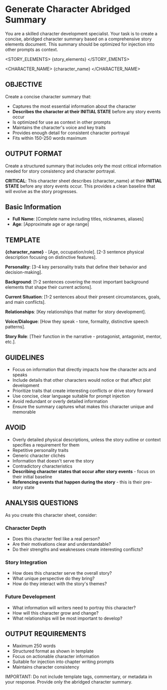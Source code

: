 # Generate Character Abridged Summary

You are a skilled character development specialist. Your task is to create a concise, abridged character summary based on a comprehensive story elements document. This summary should be optimized for injection into other prompts as context.

<STORY_ELEMENTS>
{story_elements}
</STORY_EMENTS>

<CHARACTER_NAME>
{character_name}
</CHARACTER_NAME>

## OBJECTIVE
Create a concise character summary that:
- Captures the most essential information about the character
- **Describes the character at their INITIAL STATE** before any story events occur
- Is optimized for use as context in other prompts
- Maintains the character's voice and key traits
- Provides enough detail for consistent character portrayal
- Fits within 150-250 words maximum

## OUTPUT FORMAT
Create a structured summary that includes only the most critical information needed for story consistency and character portrayal.

**CRITICAL**: This character sheet describes {character_name} at their **INITIAL STATE** before any story events occur. This provides a clean baseline that will evolve as the story progresses.

## Basic Information
- **Full Name**: [Complete name including titles, nicknames, aliases]
- **Age**: [Approximate age or age range]

## TEMPLATE
**{character_name}** - [Age, occupation/role]. [2-3 sentence physical description focusing on distinctive features]. 

**Personality**: [3-4 key personality traits that define their behavior and decision-making].

**Background**: [1-2 sentences covering the most important background elements that shape their current actions].

**Current Situation**: [1-2 sentences about their present circumstances, goals, and main conflicts].

**Relationships**: [Key relationships that matter for story development].

**Voice/Dialogue**: [How they speak - tone, formality, distinctive speech patterns].

**Story Role**: [Their function in the narrative - protagonist, antagonist, mentor, etc.].

## GUIDELINES
- Focus on information that directly impacts how the character acts and speaks
- Include details that other characters would notice or that affect plot development
- Prioritize traits that create interesting conflicts or drive story forward
- Use concise, clear language suitable for prompt injection
- Avoid redundant or overly detailed information
- Ensure the summary captures what makes this character unique and memorable

## AVOID
- Overly detailed physical descriptions, unless the story outline or context specifies a requirement for them
- Repetitive personality traits
- Generic character clichés
- Information that doesn't serve the story
- Contradictory characteristics
- **Describing character states that occur after story events** - focus on their initial baseline
- **Referencing events that happen during the story** - this is their pre-story state

## ANALYSIS QUESTIONS
As you create this character sheet, consider:

### Character Depth
- Does this character feel like a real person?
- Are their motivations clear and understandable?
- Do their strengths and weaknesses create interesting conflicts?

### Story Integration
- How does this character serve the overall story?
- What unique perspective do they bring?
- How do they interact with the story's themes?

### Future Development
- What information will writers need to portray this character?
- How will this character grow and change?
- What relationships will be most important to develop?

## OUTPUT REQUIREMENTS
- Maximum 250 words
- Structured format as shown in template
- Focus on actionable character information
- Suitable for injection into chapter writing prompts
- Maintains character consistency

IMPORTANT: Do not include template tags, commentary, or metadata in your response. Provide only the abridged character summary.
